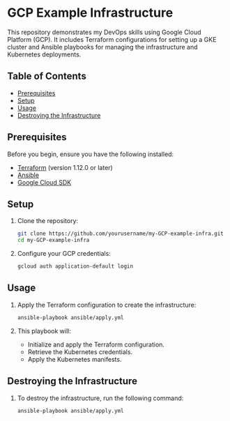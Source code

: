# GCP Example Infrastructure

This repository demonstrates my DevOps skills using Google Cloud Platform (GCP). It includes Terraform configurations for setting up a GKE cluster and Ansible playbooks for managing the infrastructure and Kubernetes deployments.

## Table of Contents

- [Prerequisites](#prerequisites)
- [Setup](#setup)
- [Usage](#usage)
- [Destroying the Infrastructure](#destroying-the-infrastructure)

## Prerequisites

Before you begin, ensure you have the following installed:

- [Terraform](https://www.terraform.io/downloads.html) (version 1.12.0 or later)
- [Ansible](https://docs.ansible.com/ansible/latest/installation_guide/intro_installation.html)
- [Google Cloud SDK](https://cloud.google.com/sdk/docs/install)

## Setup

1. Clone the repository:

    ```sh
    git clone https://github.com/yourusername/my-GCP-example-infra.git
    cd my-GCP-example-infra
    ```

2. Configure your GCP credentials:

    ```sh
    gcloud auth application-default login
    ```

## Usage

1. Apply the Terraform configuration to create the infrastructure:

    ```sh
    ansible-playbook ansible/apply.yml
    ```

2. This playbook will:
    - Initialize and apply the Terraform configuration.
    - Retrieve the Kubernetes credentials.
    - Apply the Kubernetes manifests.

## Destroying the Infrastructure

1. To destroy the infrastructure, run the following command:

    ```sh
    ansible-playbook ansible/apply.yml
    ```
